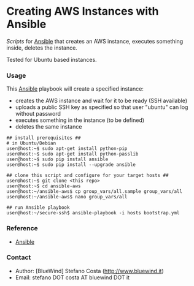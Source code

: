 # Creating AWS Instances with Ansible

*Scripts* for [Ansible](http://www.ansible.com) that creates an AWS instance, executes something inside, deletes the instance.

Tested for Ubuntu based instances.

### Usage

This [Ansible](http://www.ansible.com) playbook will create a specified instance:

* creates the AWS instance and wait for it to be ready (SSH available)
* uploads a public SSH key as specified so that user "ubuntu" can log without password
* executes something in the instance (to be defined)
* deletes the same instance


```
## install prerequisites ##
# in Ubuntu/Debian
user@host:~$ sudo apt-get install python-pip
user@host:~$ sudo apt-get install python-passlib
user@host:~$ sudo pip install ansible
user@host:~$ sudo pip install --upgrade ansible

## clone this script and configure for your target hosts ##
user@host:~$ git clone <this repo>
user@host:~$ cd ansible-aws
user@host:~/ansible-aws$ cp group_vars/all.sample group_vars/all
user@host:~/ansible-aws$ nano group_vars/all

## run Ansible playbook
user@host:~/secure-ssh$ ansible-playbook -i hosts bootstrap.yml
```

### Reference

* [Ansible](http://www.ansible.com/)

### Contact

* Author: [BlueWind] Stefano Costa (http://www.bluewind.it)
* Email: stefano DOT costa AT bluewind DOT it

